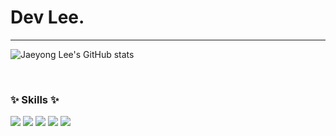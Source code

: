  # Dev Lee.
---------------------------------------

 ![Jaeyong Lee's GitHub stats](https://github-readme-stats.vercel.app/api?username=wodyd202&show_icons=true&theme=radical)

<br/>

### ✨ Skills ✨
<a src="https://img.shields.io/badge/Java-3DDC84?style=flat-square&logo=Java&logoColor=white&color=important"></a>
<img src="https://img.shields.io/badge/Spring-3DDC84?style=flat-square&logo=Spring&logoColor=white&color=success"/>
<img src="https://img.shields.io/badge/Mysql-3DDC84?style=flat-square&logo=Mysql&logoColor=white&color=yellowgreen"/>
<img src="https://img.shields.io/badge/Kafka-3DDC84?style=flat-square&logo=kafka&logoColor=white&color=blue"/>
<img src="https://img.shields.io/badge/Redis-3DDC84?style=flat-square&logo=Redis&logoColor=white&color=red"/>
<img src="https://img.shields.io/badge/javascript-3DDC84?style=flat-square&logo=javascript&logoColor=white&color=yellow"/>
